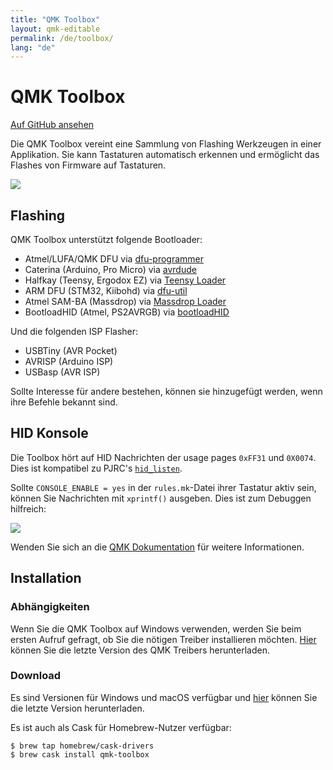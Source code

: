 ```yaml
---
title: "QMK Toolbox"
layout: qmk-editable
permalink: /de/toolbox/
lang: "de"
---
```

# QMK Toolbox

[Auf GitHub ansehen](https://github.com/qmk/qmk_toolbox)

Die QMK Toolbox vereint eine Sammlung von Flashing Werkzeugen in einer Applikation. Sie kann Tastaturen automatisch erkennen und ermöglicht das Flashes von Firmware auf Tastaturen.

![](https://i.imgur.com/7bFh7vJ.png)

## Flashing

QMK Toolbox unterstützt folgende Bootloader:

 - Atmel/LUFA/QMK DFU via [dfu-programmer](http://dfu-programmer.github.io/)
 - Caterina (Arduino, Pro Micro) via [avrdude](http://nongnu.org/avrdude/)
 - Halfkay (Teensy, Ergodox EZ) via [Teensy Loader](https://pjrc.com/teensy/loader_cli.html)
 - ARM DFU (STM32, Kiibohd) via [dfu-util](http://dfu-util.sourceforge.net/)
 - Atmel SAM-BA (Massdrop) via [Massdrop Loader](https://github.com/massdrop/mdloader)
 - BootloadHID (Atmel, PS2AVRGB) via [bootloadHID](https://www.obdev.at/products/vusb/bootloadhid.html)

Und die folgenden ISP Flasher:

 - USBTiny (AVR Pocket)
 - AVRISP (Arduino ISP)
 - USBasp (AVR ISP)

Sollte Interesse für andere bestehen, können sie hinzugefügt werden, wenn ihre Befehle bekannt sind. 

## HID Konsole

Die Toolbox hört auf HID Nachrichten der usage pages `0xFF31` und `0X0074`. Dies ist kompatibel zu PJRC's [`hid_listen`](https://www.pjrc.com/teensy/hid_listen.html).

Sollte  `CONSOLE_ENABLE = yes` in der `rules.mk`-Datei ihrer Tastatur aktiv sein, können Sie Nachrichten mit `xprintf()` ausgeben. Dies ist zum Debuggen hilfreich:

![](https://i.imgur.com/03xuJhU.png)

Wenden Sie sich an die [QMK Dokumentation](https://docs.qmk.fm/#/newbs_testing_debugging?id=debugging) für weitere Informationen.

## Installation

### Abhängigkeiten

Wenn Sie die QMK Toolbox auf Windows verwenden, werden Sie beim ersten Aufruf gefragt, ob Sie die nötigen Treiber installieren möchten. [Hier](https://github.com/qmk/qmk_driver_installer/releases) können Sie die letzte Version des QMK Treibers herunterladen.

### Download

Es sind Versionen für Windows und macOS verfügbar und [hier](https://github.com/qmk/qmk_toolbox/releases) können Sie die letzte Version herunterladen.

Es ist auch als Cask für Homebrew-Nutzer verfügbar:

```
$ brew tap homebrew/cask-drivers
$ brew cask install qmk-toolbox
```

